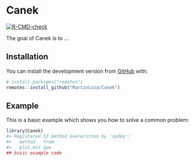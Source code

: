 
<!-- README.md is generated from README.Rmd. Please edit that file -->

# Canek

<!-- badges: start -->

[![R-CMD-check](https://github.com/MartinLoza/Canek/workflows/R-CMD-check/badge.svg)](https://github.com/MartinLoza/Canek/actions)
<!-- badges: end -->

The goal of Canek is to …

## Installation

<!--
You can install the released version of Canek from [CRAN](https://CRAN.R-project.org) with:

``` r
install.packages("Canek")
```
-->

You can install the development version from
[GitHub](https://github.com/) with:

``` r
# install.packages("remotes")
remotes::install_github("MartinLoza/Canek")
```

## Example

This is a basic example which shows you how to solve a common problem:

``` r
library(Canek)
#> Registered S3 method overwritten by 'spdep':
#>   method   from
#>   plot.mst ape
## basic example code
```
